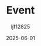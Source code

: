 ---
title: "Event"
layout: single
date: 2025-06-01
categories: [笔记]
tags: [Unity, Unity System]
author: "ljf12825"
---